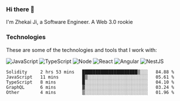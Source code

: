 ### Hi there 👋
I'm Zhekai Ji, a Software Engineer. A Web 3.0 rookie

### Technologies
These are some of the technologies and tools that I work with:

![JavaScript](https://img.shields.io/badge/JavaScript-323330.svg?logo=javascript&logoColor=F7DF1E) 
![TypeScript](https://img.shields.io/badge/TypeScript-007ACC.svg?logo=typescript&logoColor=white) 
![Node](https://img.shields.io/badge/Node.js-43853D.svg?logo=node.js&logoColor=white)
![React](https://img.shields.io/badge/React-20232a.svg?logo=react&logoColor=61DAFB) 
![Angular](https://img.shields.io/badge/Angular-E23237.svg?logo=angularjs&logoColor=white)
![NestJS](https://img.shields.io/badge/NestJS-E0234E?logo=nestjs&logoColor=white)

<!--START_SECTION:waka-->

```text
Solidity     2 hrs 53 mins   █████████████████████▒░░░   84.88 %
JavaScript   11 mins         █▒░░░░░░░░░░░░░░░░░░░░░░░   05.61 %
TypeScript   8 mins          █░░░░░░░░░░░░░░░░░░░░░░░░   04.10 %
GraphQL      6 mins          ▓░░░░░░░░░░░░░░░░░░░░░░░░   03.24 %
Other        4 mins          ▒░░░░░░░░░░░░░░░░░░░░░░░░   01.96 %
```

<!--END_SECTION:waka-->
